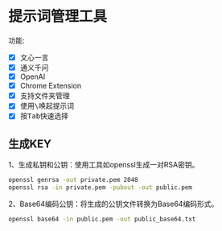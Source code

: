 # 提示词管理工具

功能:
   * [x] 文心一言
   * [x] 通义千问
   * [x] OpenAI
   * [x] Chrome Extension
   * [x] 支持文件夹管理
   * [x] 使用<kbd>\\</kbd>唤起提示词
   * [x] 按<kbd>Tab</kbd>快速选择

## 生成KEY
1、生成私钥和公钥：使用工具如openssl生成一对RSA密钥。
```bash
openssl genrsa -out private.pem 2048
openssl rsa -in private.pem -pubout -out public.pem
```
2、Base64编码公钥：将生成的公钥文件转换为Base64编码形式。
```bash
openssl base64 -in public.pem -out public_base64.txt
```